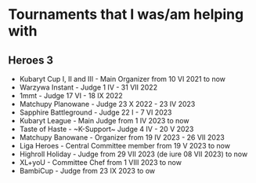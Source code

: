 # Tournaments that I was/am helping with

## Heroes 3
- Kubaryt Cup I, II and III - Main Organizer from 10 VI 2021 to now
- Warzywa Instant - Judge 1 IV - 31 VII 2022
- 1mmt - Judge 17 VI - 18 IX 2022
- Matchupy Planowane - Judge 23 X 2022 - 23 IV 2023
- Sapphire Battleground - Judge 22 I - 7 VI 2023
- Kubaryt League - Main Judge from 1 IV 2023 to now
- Taste of Haste - ~K-Support~ Judge 4 IV - 20 V 2023
- Matchupy Banowane - Organizer from 19 IV 2023 - 26 VII 2023
- Liga Heroes - Central Committee member from 19 V 2023 to now
- Highroll Holiday - Judge from 29 VII 2023 (de iure 08 VII 2023) to now
- XL+yoU - Committee Chef from 1 VIII 2023 to now
- BambiCup - Judge from 23 IX 2023 to  ow
